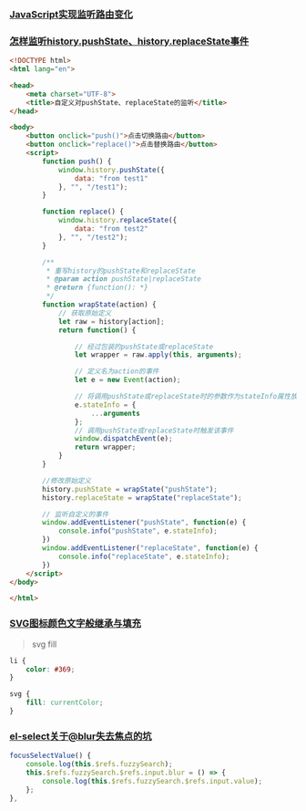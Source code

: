 ### [JavaScript实现监听路由变化](https://blog.csdn.net/qq_42367749/article/details/119653295)

### [怎样监听history.pushState、history.replaceState事件](https://blog.csdn.net/swc1997/article/details/118242920)

```html
<!DOCTYPE html>
<html lang="en">

<head>
    <meta charset="UTF-8">
    <title>自定义对pushState、replaceState的监听</title>
</head>

<body>
    <button onclick="push()">点击切换路由</button>
    <button onclick="replace()">点击替换路由</button>
    <script>
        function push() {
            window.history.pushState({
                data: "from test1"
            }, "", "/test1");
        }

        function replace() {
            window.history.replaceState({
                data: "from test2"
            }, "", "/test2");
        }

        /**
         * 重写history的pushState和replaceState
         * @param action pushState|replaceState
         * @return {function(): *}
         */
        function wrapState(action) {
            // 获取原始定义
            let raw = history[action];
            return function() {

                // 经过包装的pushState或replaceState
                let wrapper = raw.apply(this, arguments);

                // 定义名为action的事件
                let e = new Event(action);

                // 将调用pushState或replaceState时的参数作为stateInfo属性放到事件参数event上
                e.stateInfo = {
                    ...arguments
                };
                // 调用pushState或replaceState时触发该事件
                window.dispatchEvent(e);
                return wrapper;
            }
        }

        //修改原始定义
        history.pushState = wrapState("pushState");
        history.replaceState = wrapState("replaceState");

        // 监听自定义的事件
        window.addEventListener("pushState", function(e) {
            console.info("pushState", e.stateInfo);
        })
        window.addEventListener("replaceState", function(e) {
            console.info("replaceState", e.stateInfo);
        })
    </script>
</body>

</html>
```

### [SVG图标颜色文字般继承与填充](https://www.zhangxinxu.com/wordpress/2014/07/svg-sprites-fill-color-currentcolor/)

> svg fill

```css
li {
    color: #369;
}

svg {
    fill: currentColor;
}
```

### [el-select关于@blur失去焦点的坑](https://blog.csdn.net/weixin_58528200/article/details/121671550)

```js
focusSelectValue() {
    console.log(this.$refs.fuzzySearch);
    this.$refs.fuzzySearch.$refs.input.blur = () => {
        console.log(this.$refs.fuzzySearch.$refs.input.value);
    };
},
```
